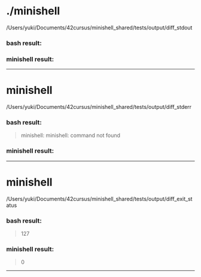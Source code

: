 # ./minishell
/Users/yuki/Documents/42cursus/minishell_shared/tests/output/diff_stdout
### bash result: 
### minishell result: 

---
# minishell
/Users/yuki/Documents/42cursus/minishell_shared/tests/output/diff_stderr
### bash result: 
> minishell: minishell: command not found
### minishell result: 

---
# minishell
/Users/yuki/Documents/42cursus/minishell_shared/tests/output/diff_exit_status
### bash result: 
> 127
### minishell result: 
> 0

---
